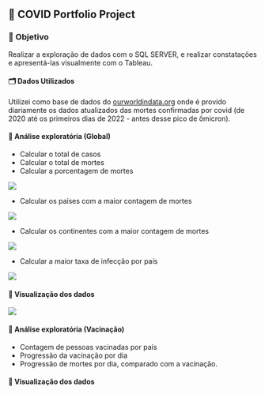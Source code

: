 ## :abacus: COVID Portfolio Project
### :dart: Objetivo 
Realizar a exploração de dados com o SQL SERVER, e realizar constatações e apresentá-las visualmente com o Tableau. 
#### :card_index_dividers: Dados Utilizados 
Utilizei como base de dados do [ourworldindata.org](https://ourworldindata.org/covid-deaths) onde é provido diariamente os dados atualizados das mortes confirmadas por covid (de 2020 até os primeiros dias de 2022 - antes desse pico de ômicron).
####  :round_pushpin:	 Análise exploratória (Global)
* Calcular o total de casos
* Calcular o total de mortes 
* Calcular a porcentagem de mortes 
<img align="center" src="https://i.imgur.com/mInWEUt.png"/>

* Calcular os países com a maior contagem de mortes
<img align="center" src="https://i.imgur.com/90oIVsv.png"/>

* Calcular os continentes com a maior contagem de mortes
<img align="center" src="https://i.imgur.com/LmH6075.png"/>

* Calcular a maior taxa de infecção por país
<img align="center" src="https://i.imgur.com/1GhugiH.png"/>


#### :round_pushpin:	   Visualização dos dados
<img align="center" src="https://i.imgur.com/IdiLjNF.png"/>


####  :round_pushpin:	Análise exploratória (Vacinação)
* Contagem de pessoas vacinadas por país 
* Progressão da vacinação por dia 
* Progressão de mortes por dia, comparado com a vacinação.

#### :round_pushpin:  Visualização dos dados 

